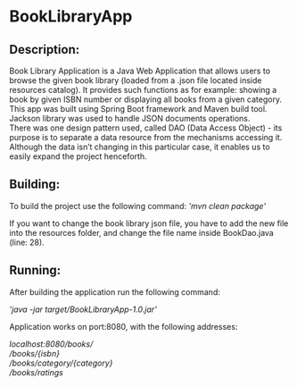 # BookLibraryApp
## Description:

Book Library Application is a Java Web Application that allows users to browse the given book library (loaded from a .json file located inside resources catalog). It provides such functions as for example: showing a book by given ISBN number or displaying all books from a given category.  
This app was built using Spring Boot framework and Maven build tool. Jackson library was used to handle JSON documents operations.  
There was one design pattern used, called DAO (Data Access Object) - its purpose is to separate a data resource from the mechanisms accessing it. Although the data isn’t changing in this particular case, it enables us to easily expand the project henceforth.
## Building:
To build the project use the following command:
*'mvn clean package'*

If you want to change the book library json file, you have to add the new file into the resources folder, and change the file name inside BookDao.java (line: 28).

## Running:
After building the application run the following command:

*'java -jar target/BookLibraryApp-1.0.jar'*

Application works on port:8080, with the following addresses:

*localhost:8080/books/*  
*/books/{isbn}*  
*/books/category/{category}*  
*/books/ratings*
